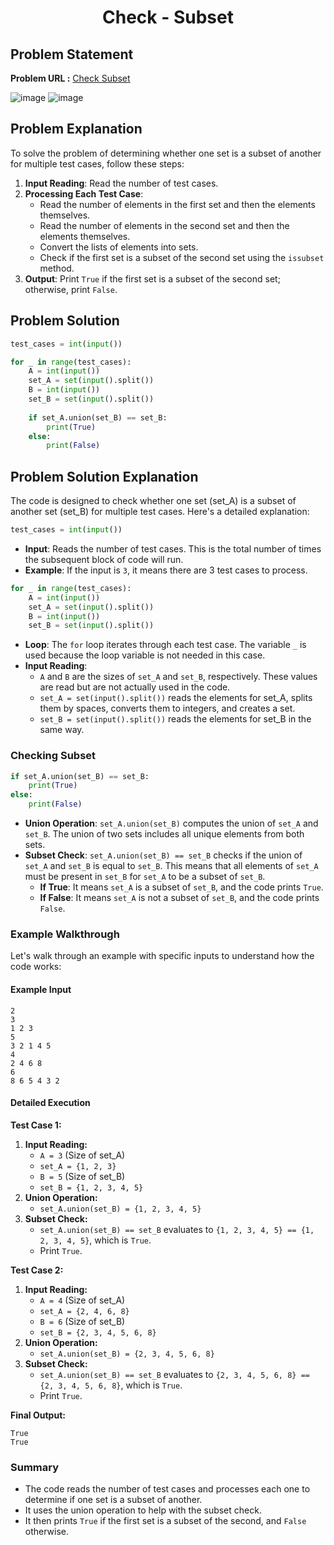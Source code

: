 <h1 align='center'>Check - Subset</h1>

## Problem Statement

**Problem URL :** [Check Subset](https://www.hackerrank.com/challenges/py-check-subset/problem?isFullScreen=true)

![image](https://github.com/user-attachments/assets/0e0626d3-c1e3-4b50-be30-8a398b5d4feb)
![image](https://github.com/user-attachments/assets/616068e8-0ba4-4572-98a5-f7202424b8a7)


## Problem Explanation

To solve the problem of determining whether one set is a subset of another for multiple test cases, follow these steps:

1. **Input Reading**: Read the number of test cases.
2. **Processing Each Test Case**:
   - Read the number of elements in the first set and then the elements themselves.
   - Read the number of elements in the second set and then the elements themselves.
   - Convert the lists of elements into sets.
   - Check if the first set is a subset of the second set using the `issubset` method.
3. **Output**: Print `True` if the first set is a subset of the second set; otherwise, print `False`.


## Problem Solution

```py
test_cases = int(input())

for _ in range(test_cases):
    A = int(input())
    set_A = set(input().split())
    B = int(input())
    set_B = set(input().split())
    
    if set_A.union(set_B) == set_B:
        print(True)
    else:
        print(False)
```

## Problem Solution Explanation
The code is designed to check whether one set (set_A) is a subset of another set (set_B) for multiple test cases. Here's a detailed explanation:

```python
test_cases = int(input())
```
- **Input**: Reads the number of test cases. This is the total number of times the subsequent block of code will run.
- **Example**: If the input is `3`, it means there are 3 test cases to process.

```python
for _ in range(test_cases):
    A = int(input())
    set_A = set(input().split())
    B = int(input())
    set_B = set(input().split())
```
- **Loop**: The `for` loop iterates through each test case. The variable `_` is used because the loop variable is not needed in this case.
- **Input Reading**:
  - `A` and `B` are the sizes of `set_A` and `set_B`, respectively. These values are read but are not actually used in the code.
  - `set_A = set(input().split())` reads the elements for set_A, splits them by spaces, converts them to integers, and creates a set.
  - `set_B = set(input().split())` reads the elements for set_B in the same way.

### Checking Subset

```python
if set_A.union(set_B) == set_B:
    print(True)
else:
    print(False)
```
- **Union Operation**: `set_A.union(set_B)` computes the union of `set_A` and `set_B`. The union of two sets includes all unique elements from both sets.
- **Subset Check**: `set_A.union(set_B) == set_B` checks if the union of `set_A` and `set_B` is equal to `set_B`. This means that all elements of `set_A` must be present in `set_B` for `set_A` to be a subset of `set_B`.
  - **If True**: It means `set_A` is a subset of `set_B`, and the code prints `True`.
  - **If False**: It means `set_A` is not a subset of `set_B`, and the code prints `False`.

### Example Walkthrough

Let's walk through an example with specific inputs to understand how the code works:

#### Example Input

```
2
3
1 2 3
5
3 2 1 4 5
4
2 4 6 8
6
8 6 5 4 3 2
```

#### Detailed Execution

**Test Case 1:**
1. **Input Reading:**
   - `A = 3` (Size of set_A)
   - `set_A = {1, 2, 3}`
   - `B = 5` (Size of set_B)
   - `set_B = {1, 2, 3, 4, 5}`
2. **Union Operation:**
   - `set_A.union(set_B) = {1, 2, 3, 4, 5}`
3. **Subset Check:**
   - `set_A.union(set_B) == set_B` evaluates to `{1, 2, 3, 4, 5} == {1, 2, 3, 4, 5}`, which is `True`.
   - Print `True`.

**Test Case 2:**
1. **Input Reading:**
   - `A = 4` (Size of set_A)
   - `set_A = {2, 4, 6, 8}`
   - `B = 6` (Size of set_B)
   - `set_B = {2, 3, 4, 5, 6, 8}`
2. **Union Operation:**
   - `set_A.union(set_B) = {2, 3, 4, 5, 6, 8}`
3. **Subset Check:**
   - `set_A.union(set_B) == set_B` evaluates to `{2, 3, 4, 5, 6, 8} == {2, 3, 4, 5, 6, 8}`, which is `True`.
   - Print `True`.

**Final Output:**

```
True
True
```

### Summary

- The code reads the number of test cases and processes each one to determine if one set is a subset of another.
- It uses the union operation to help with the subset check.
- It then prints `True` if the first set is a subset of the second, and `False` otherwise.
